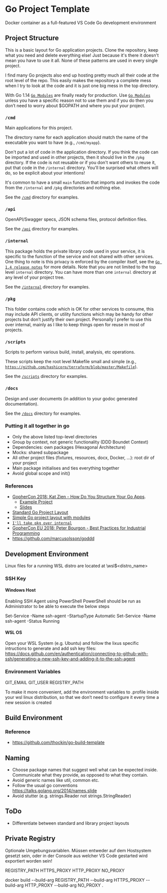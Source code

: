 # Go Project Template

 Docker container as a full-featured VS Code Go development environment 

## Project Structure

This is a basic layout for Go application projects. Clone the repository, keep what you need and delete everything else! Just because it's there it doesn't mean you have to use it all. None of these patterns are used in every single project.

I find many Go projects also end up hosting pretty much all their code at the root level of the repo. This easily makes the repository a complete mess when I try to look at the code and it is just one big mess in the top directory.

With Go 1.14 [`Go Modules`](https://github.com/golang/go/wiki/Modules) are finally ready for production. Use [`Go Modules`](https://blog.golang.org/using-go-modules) unless you have a specific reason not to use them and if you do then you don’t need to worry about $GOPATH and where you put your project.

### `/cmd`

Main applications for this project.

The directory name for each application should match the name of the executable you want to have (e.g., `/cmd/myapp`).

Don't put a lot of code in the application directory. If you think the code can be imported and used in other projects, then it should live in the `/pkg` directory. If the code is not reusable or if you don't want others to reuse it, put that code in the `/internal` directory. You'll be surprised what others will do, so be explicit about your intentions!

It's common to have a small `main` function that imports and invokes the code from the `/internal` and `/pkg` directories and nothing else.

See the [`/cmd`](cmd/README.md) directory for examples.

### `/api`

OpenAPI/Swagger specs, JSON schema files, protocol definition files.

See the [`/api`](api/README.md) directory for examples.


### `/internal`
This package holds the private library code used in your service, it is specific to the function of the service and not shared with other services. One thing to note is this privacy is enforced by the compiler itself, see the [`Go 1.4 release notes`](https://golang.org/doc/go1.4#internalpackages) for more details. Note that you are not limited to the top level `internal` directory. You can have more than one `internal` directory at any level of your project tree.

See the [`/internal`](internal/README.md) directory for examples.

### `/pkg`
This folder contains code which is OK for other services to consume, this may include API clients, or utility functions which may be handy for other projects but don’t justify their own project. Personally I prefer to use this over internal, mainly as I like to keep things open for reuse in most of projects.


### `/scripts`

Scripts to perform various build, install, analysis, etc operations.

These scripts keep the root level Makefile small and simple (e.g., [`https://github.com/hashicorp/terraform/blob/master/Makefile`](https://github.com/hashicorp/terraform/blob/master/Makefile)).

See the [`/scripts`](scripts/README.md) directory for examples.

### `/docs`

Design and user documents (in addition to your godoc generated documentation).

See the [`/docs`](docs/README.md) directory for examples.

### Putting it all together in go

- Only the above listed top-level directories
- Group by context, not generic functionality (DDD Boundet Context)
- Dependencies: own packages (Hexagonal Architecture)
- Mocks: shared subpackage
- All other project files (fixtures, resources, docx, Docker, ...): root dir of your project
- Main package initialises and ties everything together
- Avoid global scope and init()

### References
- [GopherCon 2018: Kat Zien - How Do You Structure Your Go Apps](https://www.youtube.com/watch?v=oL6JBUk6tj0). 
    - [Example Project](https://github.com/katzien/go-structure-examples)
    - [Slides](https://github.com/katzien/talks/blob/master/how-do-you-structure-your-apps/gowayfest2.0-2018-09-28/slides.pdf)
- [Standard Go Project Layout](https://github.com/golang-standards/project-layout)
- [Simple Go project layout with modules](https://eli.thegreenplace.net/2019/simple-go-project-layout-with-modules/)
- [`I'll take pkg over internal`](https://travisjeffery.com/b/2019/11/i-ll-take-pkg-over-internal/)
- [GopherCon EU 2018: Peter Bourgon - Best Practices for Industrial Programming](https://www.youtube.com/watch?v=PTE4VJIdHPg)
- https://github.com/marcusolsson/goddd


## Development Environment

Linux files for a running WSL distro are located at \\wsl$\<distro_name>

### SSH Key

#### Windows Host

Enabling SSH Agent using PowerShell
PowerShell should be run as Administrator to be able to execute the below steps

Set-Service -Name ssh-agent -StartupType Automatic
Set-Service -Name ssh-agent -Status Running

#### WSL OS

Open your WSL System (e.g. Ubuntu) and follow the lixus specific intructions to generate and add ssh key files:
https://docs.github.com/en/authentication/connecting-to-github-with-ssh/generating-a-new-ssh-key-and-adding-it-to-the-ssh-agent

### Environment Variables
GIT_EMAIL
GIT_USER
REGISTRY_PATH

To make it more convenient, add the environment variables to .profile inside your wsl linux distribution, so that we don’t need to configure it every time a new session is created

## Build Environment

### Reference
- https://github.com/thockin/go-build-template

## Naming

- Choose package names that suggest well what can be expected inside. Communicate what they provide, as opposed to what they contain.
- Avoid generic names like util, common etc.
- Follow the usual go conventions https://talks.golang.org/2014/names.slide
- Avoid stutter (e.g. strings.Reader not strings.StringReader)

## ToDo
- Differentiate between standard and library project layouts

## Private Registry


Optionale Umgebungsvariablen. Müssen entweder auf dem Hostsystem gesetzt sein, oder in der Console aus welcher VS Code gestarted wird exportiert worden sein!

REGISTRY_PATH 
HTTPS_PROXY
HTTP_PROXY
NO_PROXY

docker build --build-arg REGISTRY_PATH --build-arg  HTTPS_PROXY --build-arg HTTP_PROXY --build-arg NO_PROXY .
